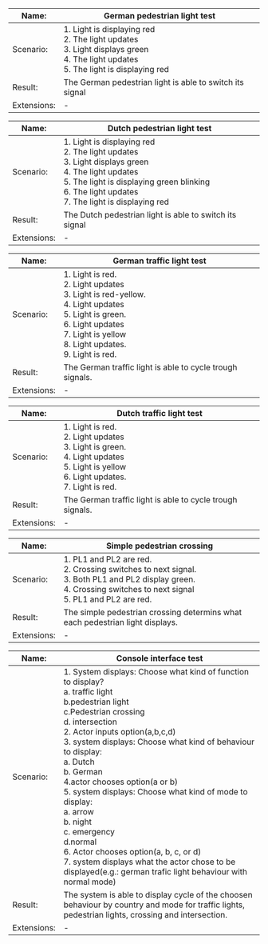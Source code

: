 | Name: | German pedestrian light test |
|-|-|
| Scenario: | 1. Light is displaying red <br> 2. The light updates <br> 3. Light displays green <br> 4. The light updates <br> 5. The light is displaying red|
| Result: | The German pedestrian light is able to switch its signal |
| Extensions: | - |

| Name: | Dutch pedestrian light test |
|-|-|
| Scenario: | 1. Light is displaying red <br> 2. The light updates <br> 3. Light displays green <br> 4. The light updates <br> 5. The light is displaying green blinking <br>6. The light updates<br>7. The light is displaying red|
| Result: | The Dutch pedestrian light is able to switch its signal |
| Extensions: | - |

| Name: | German traffic light test |
|-|-|
| Scenario: | 1. Light is red. <br> 2. Light updates <br> 3. Light is red-yellow. <br> 4. Light updates <br> 5. Light is green. <br> 6. Light updates <br> 7. Light is yellow <br> 8. Light updates. <br> 9. Light is red. |
| Result: | The German traffic light is able to cycle trough signals. |
| Extensions: | - |

| Name: | Dutch traffic light test |
|-|-|
| Scenario: | 1. Light is red. <br> 2. Light updates  <br> 3. Light is green. <br> 4. Light updates <br> 5. Light is yellow <br> 6. Light updates. <br> 7. Light is red. |
| Result: | The German traffic light is able to cycle trough signals. |
| Extensions: | - |

| Name: | Simple pedestrian crossing |
|-|-|
| Scenario: | 1. PL1 and PL2 are red. <br> 2. Crossing switches to next signal.  <br> 3. Both PL1 and PL2 display green. <br> 4. Crossing switches to next signal <br> 5. PL1 and PL2 are red. |
| Result: | The simple pedestrian crossing determins what each pedestrian light displays. |
| Extensions: | - |

| Name: | Console interface test |
|-|-|
| Scenario: | 1. System displays: Choose what kind of function to display? <br> a. traffic light<br> b.pedestrian light<br> c.Pedestrian crossing<br> d. intersection<br> 2. Actor inputs option(a,b,c,d)<br> 3. system displays: Choose what kind of behaviour to display: <br> a. Dutch<br> b. German<br> 4.actor chooses option(a or b)<br> 5. system displays: Choose what kind of mode to display: <br> a. arrow<br> b. night<br> c. emergency<br> d.normal <br> 6. Actor chooses option(a, b, c, or d) <br> 7. system displays what the actor chose to be displayed(e.g.: german trafic light behaviour with normal mode)  |
| Result: | The system is able to display cycle of the choosen behaviour by country and mode for traffic lights, pedestrian lights, crossing and intersection. |
| Extensions: | - |

